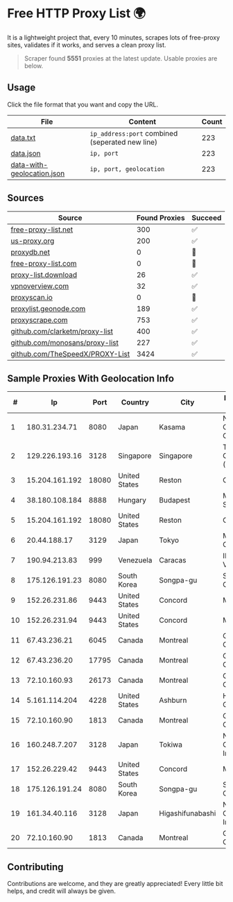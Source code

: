 
# Free HTTP Proxy List 🌍

It is a lightweight project that, every 10 minutes, scrapes lots of free-proxy sites, validates if it works, and serves a clean proxy list.


> Scraper found **5551** proxies at the latest update. Usable proxies are below.

## Usage

Click the file format that you want and copy the URL.


|File|Content|Count|
|----|-------|-----|
|[data.txt](https://raw.githubusercontent.com/themiralay/Proxy-List-World/master/data.txt)|`ip_address:port` combined (seperated new line)|223|
|[data.json](https://raw.githubusercontent.com/themiralay/Proxy-List-World/master/data.json)|`ip, port`|223|
|[data-with-geolocation.json](https://raw.githubusercontent.com/themiralay/Proxy-List-World/master/data-with-geolocation.json)|`ip, port, geolocation`|223|

## Sources

|Source|Found Proxies|Succeed|
|------|-------------|-------|
|[free-proxy-list.net](https://free-proxy-list.net)|300|✅|
|[us-proxy.org](https://www.us-proxy.org)|200|✅|
|[proxydb.net](http://proxydb.net)|0|🚫|
|[free-proxy-list.com](https://free-proxy-list.com/?page=&port=&type%5B%5D=http&type%5B%5D=https&up_time=0&search=Search)|0|🚫|
|[proxy-list.download](https://www.proxy-list.download/HTTP)|26|✅|
|[vpnoverview.com](https://vpnoverview.com/privacy/anonymous-browsing/free-proxy-servers)|32|✅|
|[proxyscan.io](https://www.proxyscan.io)|0|🚫|
|[proxylist.geonode.com](https://proxylist.geonode.com/api/proxy-list?limit=300&page=1&sort_by=lastChecked&sort_type=desc&protocols=http,https)|189|✅|
|[proxyscrape.com](https://api.proxyscrape.com/v2/?request=displayproxies&protocol=http&timeout=10000&country=all&ssl=all&anonymity=all)|753|✅|
|[github.com/clarketm/proxy-list](https://raw.githubusercontent.com/clarketm/proxy-list/master/proxy-list-raw.txt)|400|✅|
|[github.com/monosans/proxy-list](https://raw.githubusercontent.com/monosans/proxy-list/main/proxies/http.txt)|227|✅|
|[github.com/TheSpeedX/PROXY-List](https://raw.githubusercontent.com/TheSpeedX/PROXY-List/master/http.txt)|3424|✅|


## Sample Proxies With Geolocation Info

|#|Ip|Port|Country|City|Internet Service Provider|
|-|--|----|-------|----|-------------------------|
|1|180.31.234.71|8080|Japan|Kasama|NTT Communications Corporation|
|2|129.226.193.16|3128|Singapore|Singapore|Tencent Cloud Computing (Beijing) Co|
|3|15.204.161.192|18080|United States|Reston|OVH SAS|
|4|38.180.108.184|8888|Hungary|Budapest|M247 Europe SRL|
|5|15.204.161.192|18080|United States|Reston|OVH SAS|
|6|20.44.188.17|3129|Japan|Tokyo|Microsoft Corporation|
|7|190.94.213.83|999|Venezuela|Caracas|IFX Networks Venezuela C.A.|
|8|175.126.191.23|8080|South Korea|Songpa-gu|SK Broadband Co Ltd|
|9|152.26.231.86|9443|United States|Concord|MCNC|
|10|152.26.231.94|9443|United States|Concord|MCNC|
|11|67.43.236.21|6045|Canada|Montreal|GloboTech Communications|
|12|67.43.236.20|17795|Canada|Montreal|GloboTech Communications|
|13|72.10.160.93|26173|Canada|Montreal|GloboTech Communications|
|14|5.161.114.204|4228|United States|Ashburn|Hetzner Online GmbH|
|15|72.10.160.90|1813|Canada|Montreal|GloboTech Communications|
|16|160.248.7.207|3128|Japan|Tokiwa|NTT PC Communications, Inc.|
|17|152.26.229.42|9443|United States|Concord|MCNC|
|18|175.126.191.24|8080|South Korea|Songpa-gu|SK Broadband Co Ltd|
|19|161.34.40.116|3128|Japan|Higashifunabashi|NTT PC Communications, Inc.|
|20|72.10.160.90|1813|Canada|Montreal|GloboTech Communications|



## Contributing

Contributions are welcome, and they are greatly appreciated! Every
little bit helps, and credit will always be given.

